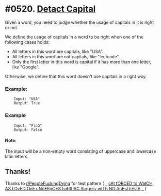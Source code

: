 # #0520. [Detact Capital](https://leetcode.com/problems/detect-capital/?tab=Description)

Given a word, you need to judge whether the usage of capitals in it is right or not.

We define the usage of capitals in a word to be right when one of the following cases holds:

* All letters in this word are capitals, like "USA".
* All letters in this word are not capitals, like "leetcode".
* Only the first letter in this word is capital if it has more than one letter, like "Google".

Otherwise, we define that this word doesn't use capitals in a right way.



### Example:
```
	Input: "USA"
	Output: True
```

### Example

```
	Input: "FlaG"
	Output: False
```

#### Note:

The input will be a non-empty word consisting of uppercase and lowercase latin letters.

## Thanks!
Thanks to [r/PeopleFuckingDying](https://www.reddit.com/r/PeopleFuckingDying/) for test pattern ( _ [cAt fORCED to WatCH AS LOvED OnE uNdERgOES hoRIfIRC Surgery wITh NO AnEsThEsIA](https://imgur.com/EIUPrFp) _ )
